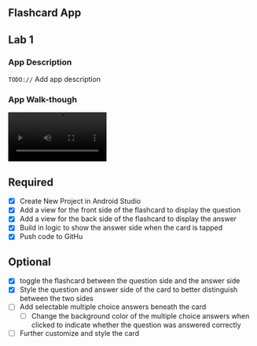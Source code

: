 ## Flashcard App
## Lab 1

### App Description
`TODO://` Add app description

### App Walk-though

<video controls="controls" width=200>
<source type="video/mp4"  src="https://raw.githubusercontent.com/Snappsu/CodePathFlashcardApp/master/images/lab1-1.mp4"></source>
</video><br>

## Required
- [X] Create New Project in Android Studio
- [X] Add a view for the front side of the flashcard to display the question
- [X] Add a view for the back side of the flashcard to display the answer
- [X] Build in logic to show the answer side when the card is tapped
- [X] Push code to GitHu
## Optional
- [X] toggle the flashcard between the question side and the answer side
- [X] Style the question and answer side of the card to better distinguish between the two sides
- [ ] Add selectable multiple choice answers beneath the card
   - [ ] Change the background color of the multiple choice answers when clicked to indicate whether the question was answered correctly
- [ ] Further customize and style the card
